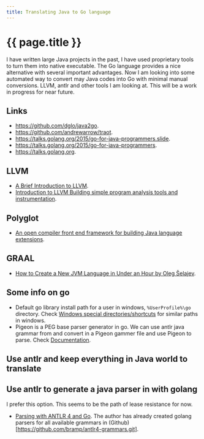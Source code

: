 ```yaml
---
title: Translating Java to Go language
---
```


# {{ page.title }}

I have written large Java projects in the past, I have used proprietary
tools to turn them into native executable. The Go language provides a nice 
alternative with several important advantages. Now I am looking into some
automated way to convert may Java codes into Go with minimal manual 
conversions. LLVM, antlr and other tools I am looking at. This will be a 
work in progress for near future.

## Links

* <https://github.com/dglo/java2go>.
* <https://github.com/andrewarrow/traot>.
* <https://talks.golang.org/2015/go-for-java-programmers.slide>.
* <https://talks.golang.org/2015/go-for-java-programmers>.
* <https://talks.golang.org>.


## LLVM
* [A Brief Introduction to LLVM](https://youtu.be/a5-WaD8VV38).
* [Introduction to LLVM Building simple program analysis tools and instrumentation](https://youtu.be/VKIv_Bkp4pk).

## Polyglot
* [An open compiler front end framework for
building Java language extensions](https://research.cs.cornell.edu/polyglot/).

## GRAAL
* [How to Create a New JVM Language in Under an Hour by Oleg Šelajev](https://youtu.be/14hqB7Q0I58).

## Some info on go
* Default go library install path for a user in windows, ``%UserProfile%\go`` directory. Check [Windows special directories/shortcuts](https://superuser.com/questions/217504/is-there-a-list-of-windows-special-directories-shortcuts-like-temp) for similar paths in windows.
* Pigeon is a PEG base parser generator in go. We can use antlr java grammar from and convert in a Pigeon gammer file and use Pigeon to parse.
Check [Documentation](https://pkg.go.dev/github.com/mna/pigeon?tab=doc).

## Use antlr and keep everything in Java world to translate
## Use antlr to generate a java parser in with golang
I prefer this option. This seems to be the path of lease resistance for now.
* [Parsing with ANTLR 4 and Go](https://blog.gopheracademy.com/advent-2017/parsing-with-antlr4-and-go/).
The author has already created golang parsers for all available grammars in (Github)[https://github.com/bramp/antlr4-grammars.git]. 